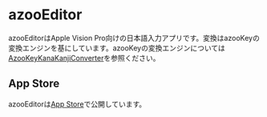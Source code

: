 # azooEditor
azooEditorはApple Vision Pro向けの日本語入力アプリです。変換はazooKeyの変換エンジンを基にしています。azooKeyの変換エンジンについては[AzooKeyKanaKanjiConverter](https://github.com/ensan-hcl/AzooKeyKanaKanjiConverter)を参照ください。

## App Store
azooEditorは[App Store](https://apps.apple.com/us/app/azooeditor-%E3%82%B7%E3%83%B3%E3%83%97%E3%83%AB%E3%81%AA%E6%97%A5%E6%9C%AC%E8%AA%9E%E5%85%A5%E5%8A%9B%E3%82%A8%E3%83%87%E3%82%A3%E3%82%BF/id6477343376)で公開しています。
